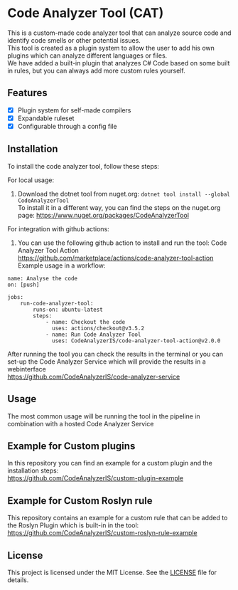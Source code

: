 # Code Analyzer Tool (CAT)

This is a custom-made code analyzer tool that can analyze source code and identify code smells or other potential issues.  
This tool is created as a plugin system to allow the user to add his own plugins which can analyze different languages or files.  
We have added a built-in plugin that analyzes C# Code based on some built in rules, but you can always add more custom rules yourself.

## Features

- [x] Plugin system for self-made compilers
- [x] Expandable ruleset
- [x] Configurable through a config file

## Installation

To install the code analyzer tool, follow these steps:  
  
For local usage:  
1. Download the dotnet tool from nuget.org: `dotnet tool install --global CodeAnalyzerTool`  
	To install it in a different way, you can find the steps on the nuget.org page: https://www.nuget.org/packages/CodeAnalyzerTool  
  
For integration with github actions:  
1. You can use the following github action to install and run the tool: Code Analyzer Tool Action  
https://github.com/marketplace/actions/code-analyzer-tool-action  
Example usage in a workflow:  
```
name: Analyse the code
on: [push]
        
jobs:
    run-code-analyzer-tool:
        runs-on: ubuntu-latest
        steps:
            - name: Checkout the code
              uses: actions/checkout@v3.5.2
            - name: Run Code Analyzer Tool
              uses: CodeAnalyzerIS/code-analyzer-tool-action@v2.0.0
```
After running the tool you can check the results in the terminal or you can set-up the Code Analyzer Service which will provide the results in a webinterface  
https://github.com/CodeAnalyzerIS/code-analyzer-service

## Usage

The most common usage will be running the tool in the pipeline in combination with a hosted Code Analyzer Service

## Example for Custom plugins

In this repository you can find an example for a custom plugin and the installation steps:  
https://github.com/CodeAnalyzerIS/custom-plugin-example

## Example for Custom Roslyn rule

This repository contains an example for a custom rule that can be added to the Roslyn Plugin which is built-in in the tool:  
https://github.com/CodeAnalyzerIS/custom-roslyn-rule-example

## License

This project is licensed under the MIT License. See the [LICENSE](LICENSE) file for details.